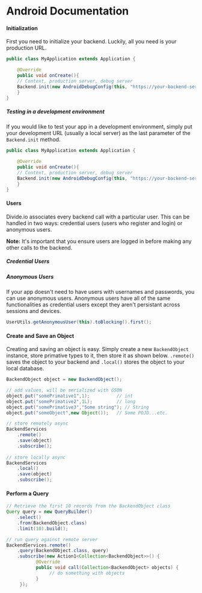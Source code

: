 Android Documentation
===========

#### Initialization
First you need to initialize your backend. Luckily, all you need is your production URL.

```java
public class MyApplication extends Application {

    @Override
    public void onCreate(){
	// Context, production server, debug server
	Backend.init(new AndroidDebugConfig(this, "https://your-backend-server.appspot.com/api/", "")); 
    }
}
```

##### Testing in a development environment

If you would like to test your app in a development environment, simply put your development URL (usually a local server) as the last parameter of the `Backend.init` method. 

```java
public class MyApplication extends Application {

    @Override
    public void onCreate(){
	// Context, production server, debug server
	Backend.init(new AndroidDebugConfig(this, "https://your-backend-server.appspot.com/api/", "http://localhost:8888")); 
    }
}
```

#### Users
Divide.io associates every backend call with a particular user. This can be handled in two ways: credential users (users who register and login) or anonymous users. 

**Note:** It's important that you ensure users are logged in before making any other calls to the backend.

##### Credential Users

##### Anonymous Users
If your app doesn't need to have users with usernames and passwords, you can use anonymous users. Anonymous users have all of the same functionalities as credential users except they aren't persistant across sessions and devices.

```java
UserUtils.getAnonymousUser(this).toBlocking().first();
```

#### Create and Save an Object
Creating and saving an object is easy. Simply create a new `BackendObject` instance, store primative types to it, then store it as shown below. `.remote()` saves the object to your backend and `.local()` stores the object to your local database.

```java
BackendObject object = new BackendObject();

// add values, will be serialized with GSON
object.put("somePrimative1",1);          // int
object.put("somePrimative2",1L);         // long
object.put("somePrimative3","Some string"); // String
object.put("someObject",new Object());   // Some POJO...etc.

// store remotely async
BackendServices
	.remote()
	.save(object)
	.subscribe();
        
// store locally async
BackendServices
	.local()
	.save(object)
	.subscribe();
```

#### Perform a Query

```java
// Retrieve the first 10 records from the BackendObject class
Query query = new QueryBuilder()
    .select()
    .from(BackendObject.class)
    .limit(10).build();

// run query against remote server
BackendServices.remote()
    .query(BackendObject.class, query)
    .subscribe(new Action1<Collection<BackendObject>>() {
           @Override
           public void call(Collection<BackendObject> objects) {
 	     		// do something with objects
           }
     });
```
